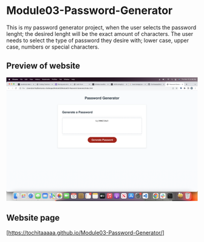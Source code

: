 # Module03-Password-Generator

This is my password generator project, when the user selects the password lenght; the desired lenght will be the exact amount of characters. The user needs to select the type of password they desire with; lower case, upper case, numbers or special characters.

## Preview of website

<img src=./Assets/PasswordGenerator.png alt = "Password generator screenshot of website">

## Website page

[https://tochitaaaaa.github.io/Module03-Password-Generator/]